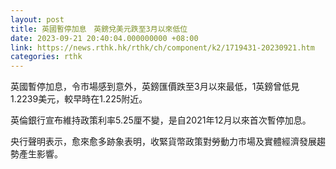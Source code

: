 ```yaml
---
layout: post
title: 英國暫停加息　英鎊兌美元跌至3月以來低位
date: 2023-09-21 20:40:04.000000000 +08:00
link: https://news.rthk.hk/rthk/ch/component/k2/1719431-20230921.htm
categories: rthk
---
```


英國暫停加息，令市場感到意外，英鎊匯價跌至3月以來最低，1英鎊曾低見1.2239美元，較早時在1.225附近。

英倫銀行宣布維持政策利率5.25厘不變，是自2021年12月以來首次暫停加息。

央行聲明表示，愈來愈多跡象表明，收緊貨幣政策對勞動力市場及實體經濟發展趨勢產生影響。
